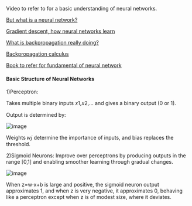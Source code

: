 Video to refer to for a basic understanding of neural networks.

[But what is a neural network?](https://www.youtube.com/watch?v=aircAruvnKk&list=PLZHQObOWTQDNU6R1_67000Dx_ZCJB-3pi&index=1)


[Gradient descent, how neural networks learn](https://www.youtube.com/watch?v=IHZwWFHWa-w&list=PLZHQObOWTQDNU6R1_67000Dx_ZCJB-3pi&index=2)


[What is backpropagation really doing?](https://www.youtube.com/watch?v=Ilg3gGewQ5U&list=PLZHQObOWTQDNU6R1_67000Dx_ZCJB-3pi&index=3)


[Backpropagation calculus](https://www.youtube.com/watch?v=tIeHLnjs5U8&list=PLZHQObOWTQDNU6R1_67000Dx_ZCJB-3pi&index=4)

[Book to refer for fundamental of neural network](http://neuralnetworksanddeeplearning.com/about.html)


#### Basic Structure of Neural Networks

1)Perceptron:

Takes multiple binary inputs 𝑥1,𝑥2,… and gives a binary output (0 or 1).

Output is determined by: 

![image](https://github.com/user-attachments/assets/a277f2df-9786-40c3-9b8b-e1007d8fb33a)

Weights 𝑤𝑗 determine the importance of inputs, and bias replaces the threshold.

2)Sigmoid Neurons: Improve over perceptrons by producing outputs in the range [0,1] and enabling smoother learning through gradual changes.

![image](https://github.com/user-attachments/assets/530a67f9-bbc6-4dc2-b014-a1d37f2bd5e1)

When z=w⋅x+b is large and positive, the sigmoid neuron output approximates 1, and when z is very negative, it approximates 0, behaving like a perceptron except when z is of modest size, where it deviates.
